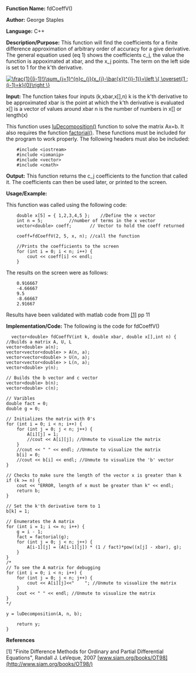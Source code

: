 **Function Name:**           fdCoeffV()

**Author:** George Staples

**Language:** C++

**Description/Purpose:** This function will find the coefficients for a finite difference approximation of arbitrary order of accuracy for a give derivative. The general equation used (eq 1) shows the coefficients c_j, the value the function is appoximated at xbar, and the x_j points. The term on the left side is set to 1 for the k'th derivative. 

<a href="https://www.codecogs.com/eqnedit.php?latex=\frac{1}{(i-1)!}\sum_{j=1}^{n}c_{j}(x_{j}-\bar{x})^{(i-1)}=\left&space;\{&space;\overset{1&space;;&space;(i-1)=k}{0}\right&space;\}" target="_blank"><img src="https://latex.codecogs.com/gif.latex?\frac{1}{(i-1)!}\sum_{j=1}^{n}c_{j}(x_{j}-\bar{x})^{(i-1)}=\left&space;\{&space;\overset{1&space;;&space;(i-1)=k}{0}\right&space;\}" title="\frac{1}{(i-1)!}\sum_{j=1}^{n}c_{j}(x_{j}-\bar{x})^{(i-1)}=\left \{ \overset{1 ; (i-1)=k}{0}\right \}" /></a>

**Input:** The function takes four inputs (k,xbar,x[],n)
  k is the k'th derivative to be approximated
  xbar is the point at which the k'th derivative is evaluated
  x[] is a vector of values around xbar 
  n is the number of numbers in x[] or length(x)
  
  This function uses [luDecomposition()]() function to solve the matrix Ax=b. It also requires the function [factorial()](). These functions must be included for the program to work properly. The following headers must also be included:
  ```
      #include <iostream>
      #include <iomanip>
      #include <vector>
      #include <cmath>
  ```

**Output:** This function returns the c_j coefficients to the function that called it. The coefficients can then be used later, or printed to the screen.

**Usage/Example:**

This function was called using the following code:
```
	double x[5] = { 1,2,3,4,5 }; 	//Define the x vector
	int n = 5;			//number of terms in the x vector
	vector<double> coeff;		// Vector to hold the coeff returned

	coeff=fdCoeffV(2, 5, x, n);	//call the function

	//Prints the coefficients to the screen
	for (int i = 0; i < n; i++) {
		cout << coeff[i] << endl;
	}
```
The results on the screen were as follows:

```
	0.916667
	-4.66667
	9.5
	-8.66667
	2.91667

```
Results have been validated with matlab code from [[1]](http://www.siam.org/books/OT98/) pp 11

**Implementation/Code:** The following is the code for fdCoeffV()

      vector<double> fdCoeffV(int k, double xbar, double x[],int n) {
	//Builds a matrix A, U, L
	vector<double> a(n);
	vector<vector<double> > A(n, a);
	vector<vector<double> > U(n, a);
	vector<vector<double> > L(n, a);
	vector<double> y(n);

	// Builds the b vector and c vector
	vector<double> b(n);
	vector<double> c(n);

	// Varibles
	double fact = 0;
	double g = 0;

	// Initializes the matrix with 0's
	for (int i = 0; i < n; i++) {
		for (int j = 0; j < n; j++) {
			A[i][j] = 1;
			//cout << A[i][j]; //Unmute to visualize the matrix
		}
		//cout << " " << endl; //Unmute to visualize the matrix	
		b[i] = 0;
		//cout << b[i] << endl; //Unmute to visualize the 'b' vector
	}	

	// Checks to make sure the length of the vector x is greater than k
	if (k >= n) {
		cout << "ERROR, length of x must be greater than k" << endl;
		return b;
	}
	
	// Set the k'th derivative term to 1
	b[k] = 1;
	
	// Enumerates the A matrix
	for (int i = 1; i <= n; i++) {
		g = i - 1;
		fact = factorial(g);
		for (int j = 0; j < n; j++) {
			A[i-1][j] = (A[i-1][j]) * (1 / fact)*pow((x[j] - xbar), g);
		}
	}
	/*
	// To see the A matrix for debugging
	for (int i = 0; i < n; i++) {
		for (int j = 0; j < n; j++) {
			cout << A[i][j]<<"    "; //Unmute to visualize the matrix
		}
		cout << " " << endl; //Unmute to visualize the matrix		
	}
	*/
	
	y = luDecomposition(A, n, b);
	
		return y;
    }
       
   **References** 
     
   [1] "Finite Difference Methods for Ordinary and Partial Differential Equations", Randall J. LeVeque, 2007
		[www.siam.org/books/OT98](http://www.siam.org/books/OT98/)
